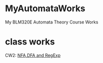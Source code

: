 # MyAutomataWorks
My BLM320E Automata Theory Course Works

# class works
CW2: [NFA,DFA and RegExp](https://sahinalcin.github.io/MyAutomataWorks/CW2.png)
